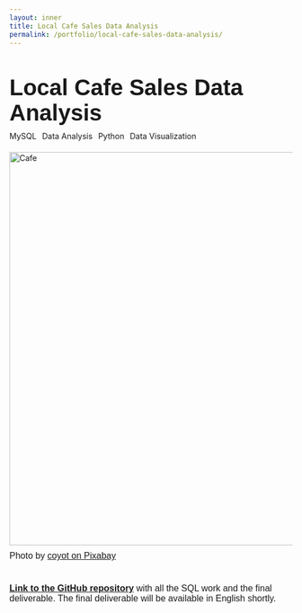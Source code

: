 ```yaml
---
layout: inner
title: Local Cafe Sales Data Analysis
permalink: /portfolio/local-cafe-sales-data-analysis/
---
```

<div class="container" style="margin-top: 50px;">

  <!-- Title Section -->
  <div class="row">
    <div class="col-12">
      <div style="font-size:40px; font-family: 'Source Sans 3', sans-serif; font-weight: bold; margin-bottom: 10px;">
        Local Cafe Sales Data Analysis
      </div>
    </div>
  </div>

  <!-- Tags Section -->
  <div class="row" style="margin-bottom: 20px;">
    <div class="col-12">
      <div class="tags-container" style="display: flex; gap: 10px; flex-wrap: wrap;">
        <span class="tag mysql">MySQL</span>
        <span class="tag data-analysis">Data Analysis</span>
        <span class="tag python">Python</span>
        <span class="tag data-visualization">Data Visualization</span>
      </div>
    </div>
  </div>

  <!-- Image Section -->
  <div class="row" style="margin-bottom: 10px;">
    <div class="col-12">
      <img src="{{ site.baseurl }}/local-cafe-sales-data-analysis/img.jpg" alt="Cafe" class="img-fluid" style="max-width: 100%; width: 700px; display: block;">
    </div>
  </div>
</div>
<div style="font-size:16px; font-family: 'Source Sans 3', sans-serif; margin-bottom: 40px;">Photo by <a href="https://pixabay.com/photos/coffee-cup-cup-of-coffee-drink-2235370/" style="font-size:16px; font-family: 'Source Sans 3', sans-serif;">coyot on Pixabay</a></div>

<div style="font-size:16px; font-family: 'Source Sans 3', sans-serif;"><strong><a href="https://github.com/yejinannachoi/local-cafe-menu-optimization" style="font-size:16px; font-family: 'Source Sans 3', sans-serif;">Link to the GitHub repository</a></strong> with all the SQL work and the final deliverable. The final deliverable will be available in English shortly.</div>
